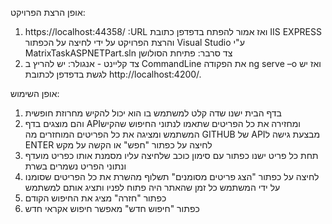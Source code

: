 אופן הרצת הפרויקט:
1. https://localhost:44358/ :URL ואז אמור להפתח בדפדפן כתובת IIS EXPRESS והרצת הפרויקט על ידי לחיצה על הכפתור Visual Studio ע"י MatrixTaskASPNETPart.sln צד סרבר: פתיחת הסולושן 
2. צד קליינט - אנגולר: יש להריץ ב CommandLine את הפקודה  ng serve –o
ואז יש לגשת בדפדפן לכתובת http://localhost:4200/.

אופן השימוש:
1. בדף הבית ישנו שדה קלט למשתמש בו הוא יכול להקיש מחרוזת חופשית
2. והם מוצגים בדף APIומחזירה את כל הפריטים שתאמו לנתוני החיפוש שהקיש המשתמש ומציגה את כל הפריטים המוחזרים מה GITHUB של APIמבצעת גישה ל ENTER לחיצה על כפתור "חפש" או הקשה על מקש   
3. תחת כל פריט ישנו כפתור עם סימון כוכב שלחיצה עליו מסמנת אותו כפריט מועדף ונתוני הפריט נשמרים בשרת 
4. לחיצה על כפתור "הצג פריטים מסומנים" תשלוף מהשרת את כל הפריטים שסומנו על ידי המשתמש כל זמן שהאתר היה פתוח לפניו ותציג אותם למשתמש
5. כפתור "חזרה" מציג את החיפוש הקודם
6. כפתור "חיפוש חדש" מאפשר חיפוש אקראי חדש
